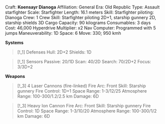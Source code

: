Craft: **Koensayr Dianoga**
Affiliation: General
Era: Old Republic
Type: Assault starfighter
Scale: Starfighter
Length: 16.1 meters
Skill: Starfighter piloting: Dianoga
Crew: 1
Crew Skill: Starfighter piloting 2D+1, starship gunnery 2D, starship shields 3D
Cargo Capacity: 90 kilograms
Consumables: 3 days
Cost: 46,000
Hyperdrive Multiplier: x2
Nav Computer: Programmed with 5 jumps
Maneuverability: 1D
Space: 6
Move: 330; 950 kmh

**Systems**
> [!_1] Defenses
> Hull: 2D+2
> Shields: 1D

> [!_1] Sensors
> Passive: 20/1D
> Scan: 40/2D
> Search: 70/2D+2
> Focus: 3/3D+2

**Weapons**
> [!_3] 4 Laser Cannons (fire-linked)
> Fire Arc: Front
> Skill: Starship gunnery
> Fire Control: 1D+1
> Space Range: 1-3/12/25
> Atmosphere Range: 100-300/1.2/2.5 km
> Damage: 6D

> [!_3] Heavy Ion Cannon
> Fire Arc: Front
> Skill: Starship gunnery
> Fire Control: 1D
> Space Range: 1-3/10/20
> Atmosphere Range: 100-300/1/2 km
> Damage: 6D